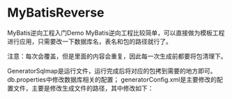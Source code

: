 # MyBatisReverse
MyBatis逆向工程入门Demo
MyBatis逆向工程比较简单，可以直接做为模板工程进行应用，只需要改一下数据库名，表名和包的路径就行了。 

注意：每次会覆盖，但是里面的内容会重复，因此每一次生成前都要将包清理下。

GeneratorSqlmap是运行文件，运行完成后将对应的包拷到需要的地方即可。
db.properties中修改数据库相关的配置；
generatorConfig.xml是主要修改的配置文件，主要是修改生成文件的路径，其中修改如下：
<!-- targetProject:生成PO类的位置 -->
<!-- targetProject:mapper映射文件生成的位置 -->
<!--targetPackage：mapper接口生成的位置，遵循MyBatis规范，让mapper.xml
和mapper.java在同一目录下，或者单独存放-->

